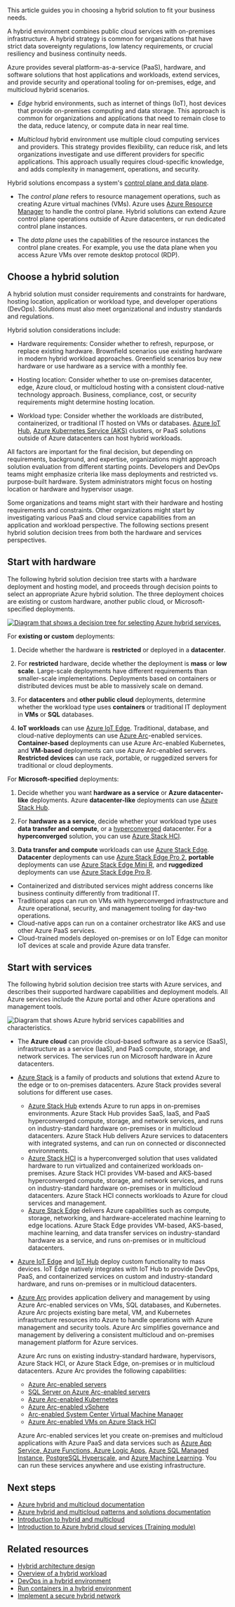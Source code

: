 This article guides you in choosing a hybrid solution to fit your business needs.

A hybrid environment combines public cloud services with on-premises infrastructure. A hybrid strategy is common for organizations that have strict data sovereignty regulations, low latency requirements, or crucial resiliency and business continuity needs.

Azure provides several platform-as-a-service (PaaS), hardware, and software solutions that host applications and workloads, extend services, and provide security and operational tooling for on-premises, edge, and multicloud hybrid scenarios.

- *Edge* hybrid environments, such as internet of things (IoT), host devices that provide on-premises computing and data storage. This approach is common for organizations and applications that need to remain close to the data, reduce latency, or compute data in near real time.

- *Multicloud* hybrid environment use multiple cloud computing services and providers. This strategy provides flexibility, can reduce risk, and lets organizations investigate and use different providers for specific applications. This approach usually requires cloud-specific knowledge, and adds complexity in management, operations, and security.

Hybrid solutions encompass a system's [control plane and data plane](/azure/azure-resource-manager/management/control-plane-and-data-plane).

- The *control plane* refers to resource management operations, such as creating Azure virtual machines (VMs). Azure uses [Azure Resource Manager](/azure/azure-resource-manager/management/overview) to handle the control plane. Hybrid solutions can extend Azure control plane operations outside of Azure datacenters, or run dedicated control plane instances.

- The *data plane* uses the capabilities of the resource instances the control plane creates. For example, you use the data plane when you access Azure VMs over remote desktop protocol (RDP).

## Choose a hybrid solution

A hybrid solution must consider requirements and constraints for hardware, hosting location, application or workload type, and developer operations (DevOps). Solutions must also meet organizational and industry standards and regulations.

Hybrid solution considerations include:

- Hardware requirements: Consider whether to refresh, repurpose, or replace existing hardware. Brownfield scenarios use existing hardware in modern hybrid workload approaches. Greenfield scenarios buy new hardware or use hardware as a service with a monthly fee.

- Hosting location: Consider whether to use on-premises datacenter, edge, Azure cloud, or multicloud hosting with a consistent cloud-native technology approach. Business, compliance, cost, or security requirements might determine hosting location.

- Workload type: Consider whether the workloads are distributed, containerized, or traditional IT hosted on VMs or databases. [Azure IoT Hub](/azure/iot-hub), [Azure Kubernetes Service (AKS)](https://azure.microsoft.com/services/kubernetes-service) clusters, or PaaS solutions outside of Azure datacenters can host hybrid workloads.

All factors are important for the final decision, but depending on requirements, background, and expertise, organizations might approach solution evaluation from different starting points. Developers and DevOps teams might emphasize criteria like mass deployments and restricted vs. purpose-built hardware. System administrators might focus on hosting location or hardware and hypervisor usage.

Some organizations and teams might start with their hardware and hosting requirements and constraints. Other organizations might start by investigating various PaaS and cloud service capabilities from an application and workload perspective. The following sections present hybrid solution decision trees from both the hardware and services perspectives.

## Start with hardware

The following hybrid solution decision tree starts with a hardware deployment and hosting model, and proceeds through decision points to select an appropriate Azure hybrid solution. The three deployment choices are existing or custom hardware, another public cloud, or Microsoft-specified deployments.

[ ![Diagram that shows a decision tree for selecting Azure hybrid services.](./images/hybrid-decision-tree.png) ](./images/hybrid-decision-tree.png#lightbox)


For **existing or custom** deployments:

1. Decide whether the hardware is **restricted** or deployed in a **datacenter**.

1. For **restricted** hardware, decide whether the deployment is **mass** or **low scale**. Large-scale deployments have different requirements than smaller-scale implementations. Deployments based on containers or distributed devices must be able to massively scale on demand.

1. For **datacenters** and **other public cloud** deployments, determine whether the workload type uses **containers** or traditional IT deployment in **VMs** or **SQL** databases.

1. **IoT workloads** can use [Azure IoT Edge](/azure/iot-edge). Traditional, database, and cloud-native deployments can use [Azure Arc](/azure/azure-arc/overview)-enabled services. **Container-based** deployments can use Azure Arc-enabled Kubernetes, and **VM-based** deployments can use Azure Arc-enabled servers. **Restricted devices** can use rack, portable, or ruggedized servers for traditional or cloud deployments.

For **Microsoft-specified** deployments:

1. Decide whether you want **hardware as a service** or **Azure datacenter-like** deployments. Azure **datacenter-like** deployments can use [Azure Stack Hub](/azure-stack/operator/azure-stack-overview).

1. For **hardware as a service**, decide whether your workload type uses **data transfer and compute**, or a [hyperconverged](/windows-server/hyperconverged) datacenter. For a **hyperconverged** solution, you can use [Azure Stack HCI](/azure-stack/hci).

1. **Data transfer and compute** workloads can use [Azure Stack Edge](/azure/databox-online). **Datacenter** deployments can use [Azure Stack Edge Pro 2](/azure/databox-online/azure-stack-edge-pro-2-overview), **portable** deployments can use [Azure Stack Edge Mini R](/azure/databox-online/azure-stack-edge-mini-r-overview), and **ruggedized** deployments can use [Azure Stack Edge Pro R](/azure/databox-online/azure-stack-edge-pro-r-overview).

- Containerized and distributed services might address concerns like business continuity differently from traditional IT.
- Traditional apps can run on VMs with hyperconverged infrastructure and Azure operational, security, and management tooling for day-two operations.
- Cloud-native apps can run on a container orchestrator like AKS and use other Azure PaaS services.
- Cloud-trained models deployed on-premises or on IoT Edge can monitor IoT devices at scale and provide Azure data transfer.

## Start with services

The following hybrid solution decision tree starts with Azure services, and describes their supported hardware capabilities and deployment models. All Azure services include the Azure portal and other Azure operations and management tools.

![ ![Diagram that shows Azure hybrid services capabilities and characteristics.](./images/hybrid-choices.png) ](./images/hybrid-choices.png#lightbox)

- The **Azure cloud** can provide cloud-based software as a service (SaaS), infrastructure as a service (IaaS), and PaaS compute, storage, and network services. The services run on Microsoft hardware in Azure datacenters.

- [Azure Stack](/azure-stack/) is a family of products and solutions that extend Azure to the edge or to on-premises datacenters. Azure Stack provides several solutions for different use cases.

  - [Azure Stack Hub](https://azure.microsoft.com/products/azure-stack/hub) extends Azure to run apps in on-premises environments. Azure Stack Hub provides SaaS, IaaS, and PaaS hyperconverged compute, storage, and network services, and runs on industry-standard hardware on-premises or in multicloud datacenters. Azure Stack Hub delivers Azure services to datacenters with integrated systems, and can run on connected or disconnected environments.
  - [Azure Stack HCI](https://azure.microsoft.com/products/azure-stack/hci) is a hyperconverged solution that uses validated hardware to run virtualized and containerized workloads on-premises. Azure Stack HCI provides VM-based and AKS-based hyperconverged compute, storage, and network services, and runs on industry-standard hardware on-premises or in multicloud datacenters. Azure Stack HCI connects workloads to Azure for cloud services and management.
  - [Azure Stack Edge](/azure/databox-online/) delivers Azure capabilities such as compute, storage, networking, and hardware-accelerated machine learning to edge locations. Azure Stack Edge provides VM-based, AKS-based, machine learning, and data transfer services on industry-standard hardware as a service, and runs on-premises or in multicloud datacenters.

- [Azure IoT Edge](https://azure.microsoft.com/services/iot-edge) and [IoT Hub](https://azure.microsoft.com/services/iot-hub) deploy custom functionality to mass devices. IoT Edge natively integrates with IoT Hub to provide DevOps, PaaS, and containerized services on custom and industry-standard hardware, and runs on-premises or in multicloud datacenters.

- [Azure Arc](https://azure.microsoft.com/services/azure-arc) provides application delivery and management by using Azure Arc-enabled services on VMs, SQL databases, and Kubernetes. Azure Arc projects existing bare metal, VM, and Kubernetes infrastructure resources into Azure to handle operations with Azure management and security tools. Azure Arc simplifies governance and management by delivering a consistent multicloud and on-premises management platform for Azure services.

  Azure Arc runs on existing industry-standard hardware, hypervisors, Azure Stack HCI, or Azure Stack Edge, on-premises or in multicloud datacenters. Azure Arc provides the following capabilities:
  
  - [Azure Arc-enabled servers](/azure/azure-arc/servers/overview)
  - [SQL Server on Azure Arc-enabled servers](/sql/sql-server/azure-arc/overview)
  - [Azure Arc-enabled Kubernetes](/azure/azure-arc/kubernetes/overview)
  - [Azure Arc-enabled vSphere](/azure/azure-arc/vmware-vsphere/overview)
  - [Arc-enabled System Center Virtual Machine Manager](/azure/azure-arc/system-center-virtual-machine-manager/overview)
  - [Azure Arc-enabled VMs on Azure Stack HCI](/azure-stack/hci/manage/azure-arc-enabled-virtual-machines)

  Azure Arc-enabled services let you create on-premises and multicloud applications with Azure PaaS and data services such as [Azure App Service, Azure Functions, Azure Logic Apps](/azure/app-service/overview-arc-integration), [Azure SQL Managed Instance](/azure/azure-arc/data/managed-instance-overview), [PostgreSQL Hyperscale](/azure/azure-arc/data/what-is-azure-arc-enabled-postgres-hyperscale), and [Azure Machine Learning](/azure/machine-learning/how-to-attach-kubernetes-anywhere). You can run these services anywhere and use existing infrastructure.

## Next steps

- [Azure hybrid and multicloud documentation](/hybrid)
- [Azure hybrid and multicloud patterns and solutions documentation](/hybrid/app-solutions)
- [Introduction to hybrid and multicloud](/azure/cloud-adoption-framework/scenarios/hybrid)
- [Introduction to Azure hybrid cloud services (Training module)](/training/modules/intro-to-azure-hybrid-services)

## Related resources

- [Hybrid architecture design](../../hybrid/hybrid-start-here.md)
- [Overview of a hybrid workload](../../framework/hybrid/hybrid-overview.md)
- [DevOps in a hybrid environment](../../solution-ideas/articles/devops-in-a-hybrid-environment.yml)
- [Run containers in a hybrid environment](../../hybrid/hybrid-containers.yml)
- [Implement a secure hybrid network](../../reference-architectures/dmz/secure-vnet-dmz.yml)

